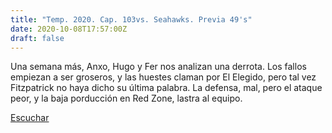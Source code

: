 ```yaml
---
title: "Temp. 2020. Cap. 103vs. Seahawks. Previa 49's"
date: 2020-10-08T17:57:00Z
draft: false
---
```


Una semana más, Anxo, Hugo y Fer nos analizan una derrota. Los fallos empiezan a ser groseros, y las huestes claman por El Elegido, pero tal vez Fitzpatrick  no haya dicho su última palabra.
La defensa, mal, pero el ataque peor, y la baja porducción en Red Zone, lastra al equipo.

[Escuchar](https://www.ivoox.com/temp-2020-cap-103vs-seahawks-previa-49-s-audios-mp3_rf_57671970_1.html)
